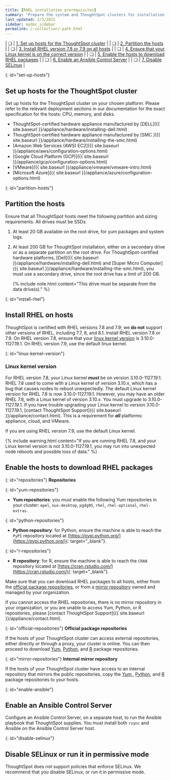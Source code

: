 ```yaml
---
title: [RHEL installation prerequisites]
summary: "Prepare the system and ThoughtSpot clusters for installation."
last_updated: 2/3/2021
sidebar: mydoc_sidebar
permalink: /:collection/:path.html
---
```

| &#10063; | [1. Set up hosts for the ThoughtSpot cluster](#set-up-hosts) |
| &#10063; | [2. Partition the hosts](#partition-hosts) |
| &#10063; | [3. Install RHEL version 7.8 or 7.9 on all hosts](#install-rhel) |
| &#10063; | [4. Ensure that your Linux kernel is on the correct version](#linux-kernel-version) |
| &#10063; | [5. Enable the hosts to download RHEL packages](#enable-hosts) |
| &#10063; | [6. Enable an Ansible Control Server](#enable-ansible) |
| &#10063; | [7. Disable SELinux](#disable-selinux) |

{: id="set-up-hosts"}
## Set up hosts for the ThoughtSpot cluster

Set up hosts for the ThoughtSpot cluster on your chosen platform. Please refer to the relevant deployment sections in our documentation for the exact specification for the hosts: CPU, memory, and disks.

- ThoughtSpot-certified hardware appliance manufactured by [DELL]({{ site.baseurl }}/appliance/hardware/installing-dell.html)
- ThoughtSpot-certified hardware appliance manufactured by [SMC ]({{ site.baseurl }}/appliance/hardware/installing-the-smc.html)
- [Amazon Web Services (AWS) EC2]({{ site.baseurl }}/appliance/aws/configuration-options.html)
- [Google Cloud Platform (GCP)]({{ site.baseurl }}/appliance/gcp/configuration-options.html)
- [VMware]({{ site.baseurl }}/appliance/vmware/vmware-intro.html)
- [Microsoft Azure]({{ site.baseurl }}/appliance/azure/configuration-options.html)

{: id="partition-hosts"}
## Partition the hosts

Ensure that all ThoughtSpot hosts meet the following partition and sizing requirements. All drives must be SSDs.

1. At least 20 GB available on the root drive, for yum packages and system logs.

2. At least 200 GB for ThoughtSpot installation, either on a secondary drive or as a separate partition on the root drive. For ThoughtSpot-certified hardware platforms, [Dell]({{ site.baseurl }}/appliance/hardware/installing-dell.html) and [Super Micro Computer]({{ site.baseurl }}/appliance/hardware/installing-the-smc.html), you must use a secondary drive, since the root drive has a limit of 200 GB.

    {% include note.html content="This drive must be separate from the data drive(s)." %}

{: id="install-rhel"}
## Install RHEL on hosts

ThoughtSpot is certified with RHEL versions 7.8 and 7.9; we **do not** support other versions of RHEL, including 7.7, 8, and 8.1. Install RHEL version 7.8 or 7.9. On RHEL version 7.8, ensure that your [linux kernel version](#linux-kernel-version) is 3.10.0-1127.19.1. On RHEL version 7.9, use the default linux kernel.

{: id="linux-kernel-version"}
### Linux kernel version
For RHEL version 7.8, your Linux kernel ***must*** be on version 3.10.0-1127.19.1. RHEL 7.8 used to come with a Linux kernel of version 3.10.x, which has a bug that causes nodes to reboot unexpectedly. The default Linux kernel version for RHEL 7.8 is now 3.10.0-1127.19.1. However, you may have an older RHEL 7.8, with a Linux kernel of version 3.10.x. You must upgrade to 3.10.0-1127.19.1. If you have trouble upgrading your Linux kernel to version 3.10.0-1127.19.1, [contact ThoughtSpot Support]({{ site.baseurl }}/appliance/contact.html). This is a requirement for ***all*** platforms: appliance, cloud, and VMware.

If you are using RHEL version 7.9, use the default Linux kernel.

{% include warning.html content="If you are running RHEL 7.8, and your Linux kernel version is not 3.10.0-1127.19.1, you may run into unexpected node reboots and possible loss of data." %}

## Enable the hosts to download RHEL packages

{: id="repositories"}
**Repositories**

{: id="yum-repositories"}
- **Yum repositories**: you must enable the following Yum repositories in your cluster: `epel`, `nux-desktop`, `pgdg95`, `rhel`, `rhel-optional`, `rhel-extras`.

{: id="python-repositories"}
- **Python repository**: for Python, ensure the machine is able to reach the `PyPI` repository located at [https://pypi.python.org/](https://pypi.python.org/){: target="_blank"}.

{: id="r-repositories"}
- **R repository**: for R, ensure the machine is able to reach the `CRAN` repository located at [https://cran.rstudio.com/](https://cran.rstudio.com/){: target="_blank"}.

Make sure that you can download RHEL packages to all hosts, either from the [official package repositories](#official-repositories), or from a [mirror repository](#mirror-repositories) owned and managed by your organization.

If you cannot access the RHEL repositories, there is no mirror repository in your organization, or you are unable to access Yum, Python, or R repositories, please [contact ThoughtSpot Support]({{ site.baseurl }}/appliance/contact.html).

{: id="official-repositories"}
**Official package repositories**

If the hosts of your ThoughtSpot cluster can access external repositories, either directly or through a proxy, your cluster is online. You can then proceed to download [Yum](#yum-repositories), [Python](#python-repositories), and [R](#r-repositories) package repositories.

{: id="mirror-repositories"}
**Internal mirror repository**

If the hosts of your ThoughtSpot cluster have access to an internal repository that mirrors the public repositories, copy the [Yum
](#yum-repositories), [Python](#python-repositories), and [R](#r-repositories) package repositories to your hosts.

{: id="enable-ansible"}
## Enable an Ansible Control Server

Configure an Ansible Control Server, on a separate host, to run the Ansible playbook that ThoughtSpot supplies. You must install both `rsync` and Ansible on the Ansible Control Server host.

{: id="disable-selinux"}
## Disable SELinux or run it in permissive mode
ThoughtSpot does not support policies that enforce SELinux. We recommend that you disable SELinux, or run it in permissive mode.
